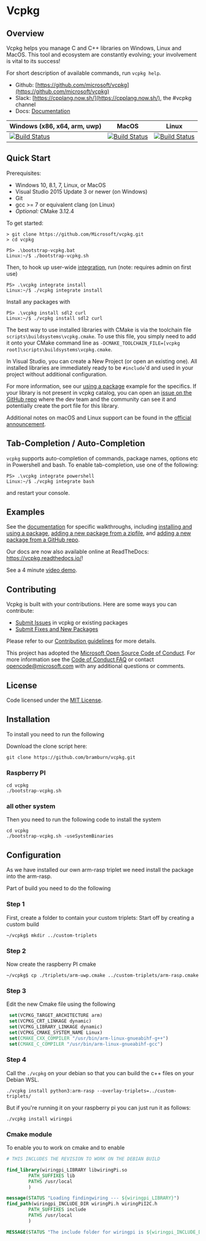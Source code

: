 # Vcpkg

## Overview
Vcpkg helps you manage C and C++ libraries on Windows, Linux and MacOS. This tool and ecosystem are constantly evolving; your involvement is vital to its success!

For short description of available commands, run `vcpkg help`.

* Github: [https://github.com/microsoft/vcpkg](https://github.com/microsoft/vcpkg)
* Slack: [https://cpplang.now.sh/](https://cpplang.now.sh/), the #vcpkg channel
* Docs: [Documentation](docs/index.md)

| Windows (x86, x64, arm, uwp)  | MacOS | Linux |
| ------------- | ------------- | ------------- |
| [![Build Status](https://dev.azure.com/vcpkg/public/_apis/build/status/vcpkg-Windows-master-CI?branchName=master)](https://dev.azure.com/vcpkg/public/_build/latest?definitionId=9&branchName=master)  | [![Build Status](https://dev.azure.com/vcpkg/public/_apis/build/status/vcpkg-osx-master-CI?branchName=master)](https://dev.azure.com/vcpkg/public/_build/latest?definitionId=11&branchName=master) | [![Build Status](https://dev.azure.com/vcpkg/public/_apis/build/status/vcpkg-Linux-master-CI?branchName=master)](https://dev.azure.com/vcpkg/public/_build/latest?definitionId=6&branchName=master) |

## Quick Start
Prerequisites:
- Windows 10, 8.1, 7, Linux, or MacOS
- Visual Studio 2015 Update 3 or newer (on Windows)
- Git
- gcc >= 7 or equivalent clang (on Linux)
- *Optional:* CMake 3.12.4

To get started:
```
> git clone https://github.com/Microsoft/vcpkg.git
> cd vcpkg

PS> .\bootstrap-vcpkg.bat
Linux:~/$ ./bootstrap-vcpkg.sh
```

Then, to hook up user-wide [integration](docs/users/integration.md), run (note: requires admin on first use)
```
PS> .\vcpkg integrate install
Linux:~/$ ./vcpkg integrate install
```

Install any packages with
```
PS> .\vcpkg install sdl2 curl
Linux:~/$ ./vcpkg install sdl2 curl
```

The best way to use installed libraries with CMake is via the toolchain file `scripts\buildsystems\vcpkg.cmake`. To use this file, you simply need to add it onto your CMake command line as `-DCMAKE_TOOLCHAIN_FILE=[vcpkg root]\scripts\buildsystems\vcpkg.cmake`.

In Visual Studio, you can create a New Project (or open an existing one). All installed libraries are immediately ready to be `#include`'d and used in your project without additional configuration.

For more information, see our [using a package](docs/examples/installing-and-using-packages.md) example for the specifics. If your library is not present in vcpkg catalog, you can open an [issue on the GitHub repo](https://github.com/microsoft/vcpkg/issues) where the dev team and the community can see it and potentially create the port file for this library.

Additional notes on macOS and Linux support can be found in the [official announcement](https://blogs.msdn.microsoft.com/vcblog/2018/04/24/announcing-a-single-c-library-manager-for-linux-macos-and-windows-vcpkg/).

## Tab-Completion / Auto-Completion
`vcpkg` supports auto-completion of commands, package names, options etc in Powershell and bash. To enable tab-completion, use one of the following:
```
PS> .\vcpkg integrate powershell
Linux:~/$ ./vcpkg integrate bash
```
and restart your console.


## Examples
See the [documentation](docs/index.md) for specific walkthroughs, including [installing and using a package](docs/examples/installing-and-using-packages.md), [adding a new package from a zipfile](docs/examples/packaging-zipfiles.md), and [adding a new package from a GitHub repo](docs/examples/packaging-github-repos.md).

Our docs are now also available online at ReadTheDocs: <https://vcpkg.readthedocs.io/>!

See a 4 minute [video demo](https://www.youtube.com/watch?v=y41WFKbQFTw).

## Contributing
Vcpkg is built with your contributions. Here are some ways you can contribute:

* [Submit Issues](https://github.com/Microsoft/vcpkg/issues) in vcpkg or existing packages
* [Submit Fixes and New Packages](https://github.com/Microsoft/vcpkg/pulls)

Please refer to our [Contribution guidelines](CONTRIBUTING.md) for more details.

This project has adopted the [Microsoft Open Source Code of Conduct](https://opensource.microsoft.com/codeofconduct/). For more information see the [Code of Conduct FAQ](https://opensource.microsoft.com/codeofconduct/faq/) or contact [opencode@microsoft.com](mailto:opencode@microsoft.com) with any additional questions or comments.

## License

Code licensed under the [MIT License](LICENSE.txt).


## Installation

To install you need to run the following

Download the clone script here:

```shell script
git clone https://github.com/bramburn/vcpkg.git
```

### Raspberry PI

```shell script
cd vcpkg
./bootstrap-vcpkg.sh
```

### all other system

Then you need to run the following code to install the system

```shell script
cd vcpkg
./bootstrap-vcpkg.sh -useSystemBinaries
```

## Configuration

As we have installed our own arm-rasp triplet we need install the package into the arm-rasp.

Part of build you need to do the following

### Step 1

First, create a folder to contain your custom triplets:
Start off by creating a custom build

```shell script
~/vcpkg$ mkdir ../custom-triplets
```

### Step 2

Now create the raspberry PI cmake

```shell script
~/vcpkg$ cp ./triplets/arm-uwp.cmake ../custom-triplets/arm-rasp.cmake
```

### Step 3

Edit the new Cmake file using the following

```cmake
 set(VCPKG_TARGET_ARCHITECTURE arm)
 set(VCPKG_CRT_LINKAGE dynamic)
 set(VCPKG_LIBRARY_LINKAGE dynamic)
 set(VCPKG_CMAKE_SYSTEM_NAME Linux)
 set(CMAKE_CXX_COMPILER "/usr/bin/arm-linux-gnueabihf-g++")
 set(CMAKE_C_COMPILER "/usr/bin/arm-linux-gnueabihf-gcc")
```

### Step 4

Call the `./vcpkg` on your debian so that you can build the c++ files on your Debian WSL.

```shell script
./vcpkg install python3:arm-rasp --overlay-triplets=../custom-triplets/
```

But if you're running it on your raspberry pi you can just run it as follows:

```shell script
./vcpkg install wiringpi
```


### Cmake module
To enable you to work on cmake and to enable

```cmake
# THIS INCLUDES THE REVISION TO WORK ON THE DEBIAN BUILD

find_library(wiringpi_LIBRARY libwiringPi.so
        PATH_SUFFIXES lib
        PATHS /usr/local
        )

message(STATUS "Loading findingwiring --- ${wiringpi_LIBRARY}")
find_path(wiringpi_INCLUDE_DIR wiringPi.h wiringPiI2C.h
        PATH_SUFFIXES include
        PATHS /usr/local
        )

MESSAGE(STATUS "The include folder for wiringpi is ${wiringpi_INCLUDE_DIR}")
```